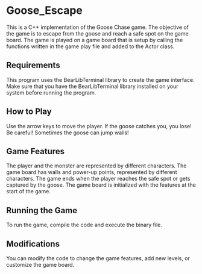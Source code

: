 # Goose_Escape

This is a C++ implementation of the Goose Chase game. The objective of the game is to escape from the goose and reach a safe spot on the game board. The game is played on a game board that is setup by calling the functions written in the game play file and added to the Actor class.

<b><h2>Requirements</b></h2>

This program uses the BearLibTerminal library to create the game interface. Make sure that you have the BearLibTerminal library installed on your system before running the program.

<b><h2>How to Play</b></h2>

Use the arrow keys to move the player.
If the goose catches you, you lose!
Be careful! Sometimes the goose can jump walls!

<b><h2>Game Features</b></h2>

The player and the monster are represented by different characters.
The game board has walls and power-up points, represented by different characters.
The game ends when the player reaches the safe spot or gets captured by the goose.
The game board is initialized with the features at the start of the game.

<b><h2>Running the Game</b></h2>

To run the game, compile the code and execute the binary file.

<b><h2>Modifications</b></h2>

You can modify the code to change the game features, add new levels, or customize the game board.
